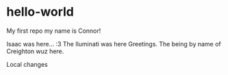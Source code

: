 # hello-world
My first repo
my name is Connor!

Isaac was here... :3
The Iluminati was here
Greetings. The being by name of Creighton wuz here.

Local changes
